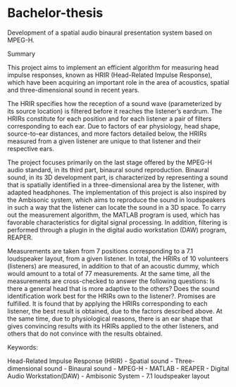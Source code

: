 # Bachelor-thesis
Development of a spatial audio binaural presentation system based on MPEG-H.

Summary

This project aims to implement an efficient algorithm for measuring head impulse
responses, known as HRIR (Head-Related Impulse Response), which have been
acquiring an important role in the area of acoustics, spatial and three-dimensional sound in
recent years.

The HRIR specifies how the reception of a sound wave (parameterized by its
source location) is filtered before it reaches the listener’s eardrum. The HRIRs
constitute for each position and for each listener a pair of filters corresponding to each ear.
Due to factors of ear physiology, head shape, source-to-ear distances, and more factors detailed below, the HRIRs measured from a given listener are unique to that listener and their
respective ears.

The project focuses primarily on the last stage offered by the MPEG-H audio
standard, in its third part, binaural sound reproduction. Binaural sound, in its 3D
development part, is characterized by representing a sound that is spatially identified in a
three-dimensional area by the listener, with adapted headphones. The implementation of
this project is also inspired by the Ambisonic system, which aims to reproduce the sound
in loudspeakers in such a way that the listener can locate the sound in a 3D space. To
carry out the measurement algorithm, the MATLAB program is used, which has favorable
characteristics for digital signal processing. In addition, filtering is performed through a plugin in the digital audio workstation (DAW) program, REAPER.

Measurements are taken from 7 positions corresponding to a 7.1 loudspeaker layout, from a
given listener. In total, the HRIRs of 10 volunteers (listeners) are measured, in addition to
that of an acoustic dummy, which would amount to a total of 77 measurements. At the same
time, all the measurements are cross-checked to answer the following questions: Is there a
general head that is more adaptive to the others? Does the sound identification
work best for the HRIRs own to the listener?.
Promises are fulfilled. It is found that by applying the HRIRs corresponding to each listener,
the best result is obtained, due to the factors described above. At the same time, due to
physiological reasons, there is an ear shape that gives convincing results with its HRIRs
applied to the other listeners, and others that do not convince with the results obtained.

Keywords:

Head-Related Impulse Response (HRIR) - Spatial sound - Three-dimensional sound - Binaural
sound - MPEG-H - MATLAB - REAPER - Digital Audio Workstation(DAW) - Ambisonic
System - 7.1 loudspeaker layout
